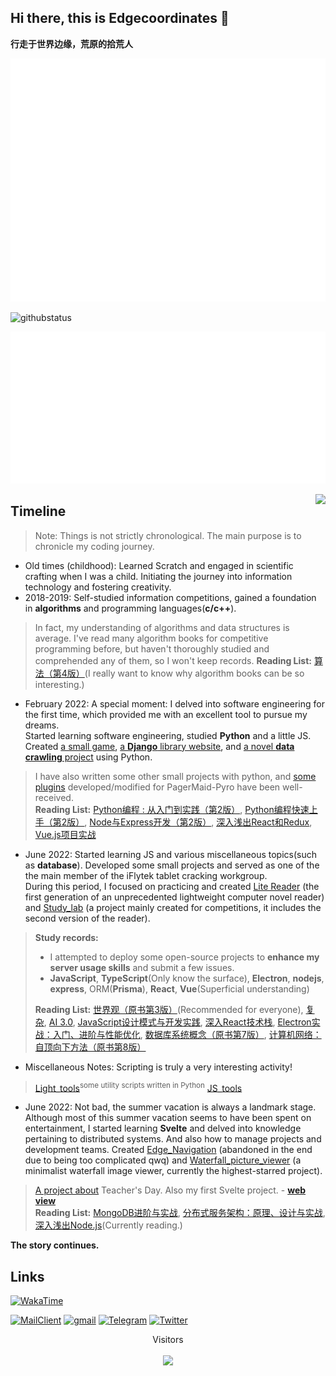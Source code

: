 
## Hi there, this is Edgecoordinates 👋

**行走于世界边缘，荒原的拾荒人**


![Metrics](github-metrics.svg)

![githubstatus](https://github-readme-stats.vercel.app/api?username=edge-coordinates&show_icons=true&theme=radical)

![Metrics_wakatime](metrics.plugin.wakatime.svg)

<img src="https://view.moezx.cc/images/2021/02/25/7217294a8cb992d37eceeb8f5a01d100.gif" height="60" align="right"/>

## Timeline
> Note: Things is not strictly chronological. The main purpose is to chronicle my coding journey. 

- Old times (childhood): Learned Scratch and engaged in scientific crafting when I was a child. Initiating the journey into information technology and fostering creativity.
- 2018-2019: Self-studied information competitions, gained a foundation in **algorithms** and programming languages(**c/c++**).
> In fact, my understanding of algorithms and data structures is average. I've read many algorithm books for competitive programming before, but haven't thoroughly studied and comprehended any of them, so I won't keep records.
> **Reading List:**
> [算法（第4版）](https://book.douban.com/subject/19952400/)(I really want to know why algorithm books can be so interesting.)
- February 2022: A special moment: I delved into software engineering for the first time, which provided me with an excellent tool to pursue my dreams.  
Started learning software engineering, studied **Python** and a little JS. Created [a small game](https://github.com/Edge-coordinates/Outer_space), [a **Django** library website](https://github.com/ICS-Community/ICS-Library/tree/Django_old), and [a novel **data crawling** project](https://github.com/ICS-Community/ICS-Library/tree/Django_old/Bookspider) using Python.
> I have also written some other small projects with python, and [some plugins](https://github.com/Edge-coordinates/TGbot) developed/modified for PagerMaid-Pyro have been well-received.  
> **Reading List:**
> [Python编程 : 从入门到实践（第2版）](https://book.douban.com/subject/35196328/), [Python编程快速上手（第2版）](https://book.douban.com/subject/35387685/), [Node与Express开发（第2版）](https://book.douban.com/subject/35494253/), [深入浅出React和Redux](https://book.douban.com/subject/27033213/), [Vue.js项目实战](https://book.douban.com/subject/30395202/)

- June 2022: Started learning JS and various miscellaneous topics(such as **database**). Developed some small projects and served as one of the the main member of the iFlytek tablet cracking workgroup.    
During this period, I focused on practicing and created [Lite Reader](https://github.com/Edge-coordinates/Electonrn_learning/tree/master/Lite_reader-V0.0.1) (the first generation of an unprecedented lightweight computer novel reader) and [Study_lab](https://github.com/Edge-coordinates/Electonrn_learning/tree/master/Study_Lab_ts_01) (a project mainly created for competitions, it includes the second version of the reader).   
> **Study records:**  
> - I attempted to deploy some open-source projects to **enhance my server usage skills** and submit a few issues.  
> - **JavaScript**, **TypeScript**(Only know the surface), **Electron**, **nodejs**, **express**, ORM(**Prisma**), **React**, **Vue**(Superficial understanding)  
> 
> **Reading List:** [世界观（原书第3版）](https://book.douban.com/subject/35181762/)(Recommended for everyone), [复杂](https://book.douban.com/subject/35351678/), [AI 3.0](https://book.douban.com/subject/35351678/), [JavaScript设计模式与开发实践](https://book.douban.com/subject/26382780/), [深入React技术栈](https://book.douban.com/subject/26918038/), [Electron实战：入门、进阶与性能优化](https://book.douban.com/subject/35069275/), [数据库系统概念（原书第7版）](https://book.douban.com/subject/35501216/), [计算机网络：自顶向下方法（原书第8版）](https://book.douban.com/subject/36081529/)
> 
- Miscellaneous Notes: Scripting is truly a very interesting activity! 
> [Light_tools](https://github.com/Edge-coordinates/Light_tools)<sup>some utility scripts written in Python</sup> [JS_tools](https://github.com/Edge-coordinates/JS_tools)
- June 2022: Not bad, the summer vacation is always a landmark stage. Although most of this summer vacation seems to have been spent on entertainment, I started learning **Svelte** and delved into knowledge pertaining to distributed systems. And also how to manage projects and development teams. Created [Edge_Navigation](https://github.com/Edge-coordinates/Edge_Navigation) (abandoned in the end due to being too complicated qwq) and [Waterfall_picture_viewer](https://github.com/Edge-coordinates/Waterfall_picture_viewer) (a minimalist waterfall image viewer, currently the highest-starred project).
> [A project about](https://github.com/Edge-coordinates/edge-bz) Teacher's Day. Also my first Svelte project. - **[web view](http://edge.hfbz.link/)**  
> **Reading List:**
> [MongoDB进阶与实战](https://book.douban.com/subject/35449794/), [分布式服务架构：原理、设计与实战](https://book.douban.com/subject/27091029/), [深入浅出Node.js](https://book.douban.com/subject/25768396/)(Currently reading.)

**The story continues.**

## Links

[<img height="26" src="https://shields.io/badge/WakaTime-FF1985.svg?style=flat-square&logo=wakatime" alt="WakaTime" />](https://wakatime.com/@Edgecoordinates)

[<img height="26" src="https://shields.io/badge/MailClient-30B980.svg?style=flat-square&logo=amazonsimpleemailservice" alt="MailClient" />](mailto:edgecoordinates@gmail.com?subject=Hello)
[<img height="26" src="https://shields.io/badge/Gmail-005FF9.svg?style=flat-square&logo=gmail" alt="gmail" />](https://mail.google.com/mail/u/0/?view=cm&fs=1&to=edgecoordinates@gmail.com&su=Hello)
[<img height="26" src="https://shields.io/badge/telegram-ffffff.svg?style=flat-square&logo=telegram" alt="Telegram" />](https://t.me/edge_wasteland)
[<img height="26" src="https://shields.io/badge/Twitter-ffffff.svg?style=flat-square&logo=twitter" alt="Twitter" />](https://twitter.com/MythEdger)

<p align="center">Visitors<br><br><img src='https://profile-counter.glitch.me/edge-coordinates/count.svg'/></p>    